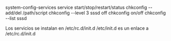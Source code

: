 system-config-services
service <nombre> start/stop/restart/status
chkconfig --add/del /path/script
chkconfig --level 3 sssd off
chkconfig <nombreServicio> on/off
chkconfig --list sssd

Los servicios se instalan en /etc/rc.d/init.d
/etc/init.d es un enlace a /etc/rc.d/init.d
